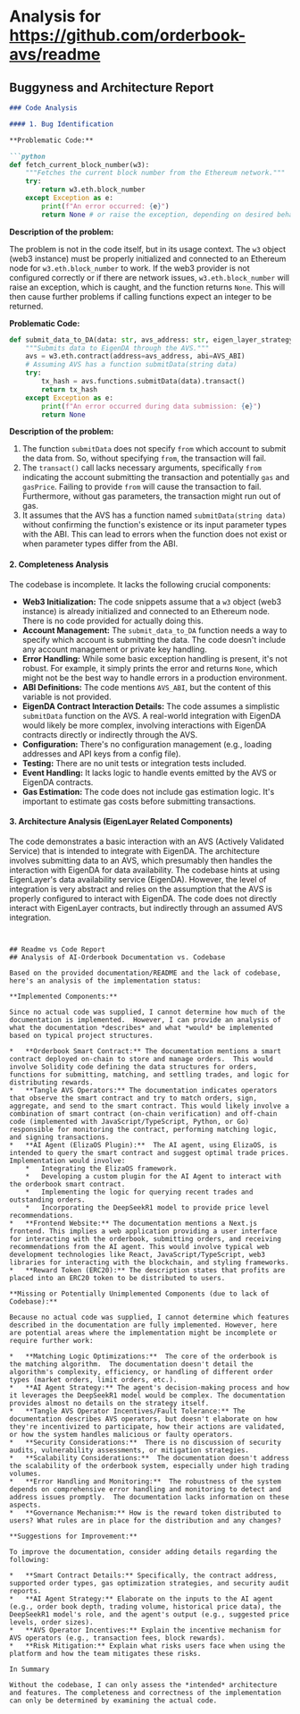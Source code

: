 
# Analysis for https://github.com/orderbook-avs/readme

## Buggyness and Architecture Report
```markdown
### Code Analysis

#### 1. Bug Identification

**Problematic Code:**

```python
def fetch_current_block_number(w3):
    """Fetches the current block number from the Ethereum network."""
    try:
        return w3.eth.block_number
    except Exception as e:
        print(f"An error occurred: {e}")
        return None # or raise the exception, depending on desired behavior
```

**Description of the problem:**

The problem is not in the code itself, but in its usage context. The `w3` object (web3 instance) must be properly initialized and connected to an Ethereum node for `w3.eth.block_number` to work.  If the web3 provider is not configured correctly or if there are network issues, `w3.eth.block_number` will raise an exception, which is caught, and the function returns `None`.  This will then cause further problems if calling functions expect an integer to be returned.

**Problematic Code:**
```python
def submit_data_to_DA(data: str, avs_address: str, eigen_layer_strategy_address: str, w3) -> str:
    """Submits data to EigenDA through the AVS."""
    avs = w3.eth.contract(address=avs_address, abi=AVS_ABI)
    # Assuming AVS has a function submitData(string data)
    try:
        tx_hash = avs.functions.submitData(data).transact()
        return tx_hash
    except Exception as e:
        print(f"An error occurred during data submission: {e}")
        return None

```

**Description of the problem:**

1.  The function `submitData` does not specify `from` which account to submit the data from. So, without specifying `from`, the transaction will fail.
2.  The `transact()` call lacks necessary arguments, specifically `from` indicating the account submitting the transaction and potentially `gas` and `gasPrice`. Failing to provide `from` will cause the transaction to fail. Furthermore, without gas parameters, the transaction might run out of gas.
3. It assumes that the AVS has a function named `submitData(string data)` without confirming the function's existence or its input parameter types with the ABI. This can lead to errors when the function does not exist or when parameter types differ from the ABI.

#### 2. Completeness Analysis

The codebase is incomplete. It lacks the following crucial components:

*   **Web3 Initialization:** The code snippets assume that a `w3` object (web3 instance) is already initialized and connected to an Ethereum node. There is no code provided for actually doing this.
*   **Account Management:**  The `submit_data_to_DA` function needs a way to specify which account is submitting the data. The code doesn't include any account management or private key handling.
*   **Error Handling:**  While some basic exception handling is present, it's not robust.  For example, it simply prints the error and returns `None`, which might not be the best way to handle errors in a production environment.
*   **ABI Definitions:** The code mentions `AVS_ABI`, but the content of this variable is not provided.
*   **EigenDA Contract Interaction Details:** The code assumes a simplistic `submitData` function on the AVS.  A real-world integration with EigenDA would likely be more complex, involving interactions with EigenDA contracts directly or indirectly through the AVS.
*   **Configuration:** There's no configuration management (e.g., loading addresses and API keys from a config file).
*   **Testing:** There are no unit tests or integration tests included.
*   **Event Handling:** It lacks logic to handle events emitted by the AVS or EigenDA contracts.
*   **Gas Estimation:** The code does not include gas estimation logic.  It's important to estimate gas costs before submitting transactions.

#### 3. Architecture Analysis (EigenLayer Related Components)

The code demonstrates a basic interaction with an AVS (Actively Validated Service) that is intended to integrate with EigenDA. The architecture involves submitting data to an AVS, which presumably then handles the interaction with EigenDA for data availability. The codebase hints at using EigenLayer's data availability service (EigenDA). However, the level of integration is very abstract and relies on the assumption that the AVS is properly configured to interact with EigenDA.  The code does not directly interact with EigenLayer contracts, but indirectly through an assumed AVS integration.
```


## Readme vs Code Report
## Analysis of AI-Orderbook Documentation vs. Codebase

Based on the provided documentation/README and the lack of codebase, here's an analysis of the implementation status:

**Implemented Components:**

Since no actual code was supplied, I cannot determine how much of the documentation is implemented.  However, I can provide an analysis of what the documentation *describes* and what *would* be implemented based on typical project structures.

*   **Orderbook Smart Contract:** The documentation mentions a smart contract deployed on-chain to store and manage orders.  This would involve Solidity code defining the data structures for orders, functions for submitting, matching, and settling trades, and logic for distributing rewards.
*   **Tangle AVS Operators:** The documentation indicates operators that observe the smart contract and try to match orders, sign, aggregate, and send to the smart contract. This would likely involve a combination of smart contract (on-chain verification) and off-chain code (implemented with JavaScript/TypeScript, Python, or Go) responsible for monitoring the contract, performing matching logic, and signing transactions.
*   **AI Agent (ElizaOS Plugin):**  The AI agent, using ElizaOS, is intended to query the smart contract and suggest optimal trade prices. Implementation would involve:
    *   Integrating the ElizaOS framework.
    *   Developing a custom plugin for the AI Agent to interact with the orderbook smart contract.
    *   Implementing the logic for querying recent trades and outstanding orders.
    *   Incorporating the DeepSeekR1 model to provide price level recommendations.
*   **Frontend Website:** The documentation mentions a Next.js frontend. This implies a web application providing a user interface for interacting with the orderbook, submitting orders, and receiving recommendations from the AI agent. This would involve typical web development technologies like React, JavaScript/TypeScript, web3 libraries for interacting with the blockchain, and styling frameworks.
*   **Reward Token (ERC20):** The description states that profits are placed into an ERC20 token to be distributed to users.

**Missing or Potentially Unimplemented Components (due to lack of Codebase):**

Because no actual code was supplied, I cannot determine which features described in the documentation are fully implemented. However, here are potential areas where the implementation might be incomplete or require further work:

*   **Matching Logic Optimizations:**  The core of the orderbook is the matching algorithm.  The documentation doesn't detail the algorithm's complexity, efficiency, or handling of different order types (market orders, limit orders, etc.).
*   **AI Agent Strategy:** The agent's decision-making process and how it leverages the DeepSeekR1 model would be complex. The documentation provides almost no details on the strategy itself.
*   **Tangle AVS Operator Incentives/Fault Tolerance:** The documentation describes AVS operators, but doesn't elaborate on how they're incentivized to participate, how their actions are validated, or how the system handles malicious or faulty operators.
*   **Security Considerations:**  There is no discussion of security audits, vulnerability assessments, or mitigation strategies.
*   **Scalability Considerations:**  The documentation doesn't address the scalability of the orderbook system, especially under high trading volumes.
*   **Error Handling and Monitoring:**  The robustness of the system depends on comprehensive error handling and monitoring to detect and address issues promptly.  The documentation lacks information on these aspects.
*   **Governance Mechanism:** How is the reward token distributed to users? What rules are in place for the distribution and any changes?

**Suggestions for Improvement:**

To improve the documentation, consider adding details regarding the following:

*   **Smart Contract Details:** Specifically, the contract address, supported order types, gas optimization strategies, and security audit reports.
*   **AI Agent Strategy:** Elaborate on the inputs to the AI agent (e.g., order book depth, trading volume, historical price data), the DeepSeekR1 model's role, and the agent's output (e.g., suggested price levels, order sizes).
*   **AVS Operator Incentives:** Explain the incentive mechanism for AVS operators (e.g., transaction fees, block rewards).
*   **Risk Mitigation:** Explain what risks users face when using the platform and how the team mitigates these risks.

In Summary

Without the codebase, I can only assess the *intended* architecture and features. The completeness and correctness of the implementation can only be determined by examining the actual code.

